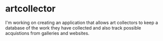 # artcollector

I'm working on creating an application that allows art collectors to keep a database of the work they have collected and also track possible acquistions from galleries and websites.
